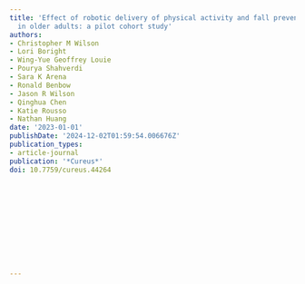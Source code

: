 ```yaml
---
title: 'Effect of robotic delivery of physical activity and fall prevention exercise
  in older adults: a pilot cohort study'
authors:
- Christopher M Wilson
- Lori Boright
- Wing-Yue Geoffrey Louie
- Pourya Shahverdi
- Sara K Arena
- Ronald Benbow
- Jason R Wilson
- Qinghua Chen
- Katie Rousso
- Nathan Huang
date: '2023-01-01'
publishDate: '2024-12-02T01:59:54.006676Z'
publication_types:
- article-journal
publication: '*Cureus*'
doi: 10.7759/cureus.44264












---
```

